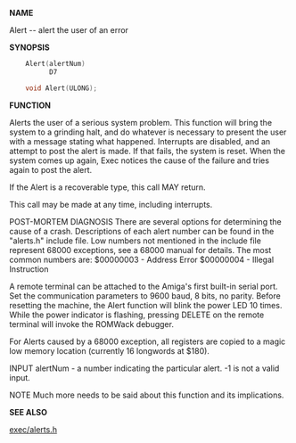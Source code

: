 
**NAME**

Alert -- alert the user of an error

**SYNOPSIS**

```c
    Alert(alertNum)
          D7

    void Alert(ULONG);

```
**FUNCTION**

Alerts the user of a serious system problem.  This function will
bring the system to a grinding halt, and do whatever is necessary
to present the user with a message stating what happened.
Interrupts are disabled, and an attempt to post the alert is made.
If that fails, the system is reset.  When the system comes up
again, Exec notices the cause of the failure and tries again to
post the alert.

If the Alert is a recoverable type, this call MAY return.

This call may be made at any time, including interrupts.

POST-MORTEM DIAGNOSIS
There are several options for determining the cause of a crash.
Descriptions of each alert number can be found in the &#034;alerts.h&#034;
include file.  Low numbers not mentioned in the include file
represent 68000 exceptions, see a 68000 manual for details.  The
most common numbers are:
$00000003 - Address Error
$00000004 - Illegal Instruction

A remote terminal can be attached to the Amiga's first built-in
serial port.  Set the communication parameters to 9600 baud, 8 bits,
no parity.  Before resetting the machine, the Alert function will
blink the power LED 10 times.  While the power indicator is flashing,
pressing DELETE on the remote terminal will invoke the ROMWack
debugger.

For Alerts caused by a 68000 exception, all registers are copied
to a magic low memory location (currently 16 longwords at $180).

INPUT
alertNum   - a number indicating the particular alert.  -1 is
not a valid input.

NOTE
Much more needs to be said about this function and its implications.

**SEE ALSO**

[exec/alerts.h](_OOWF)
